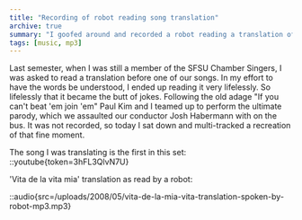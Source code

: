 ```yaml
---
title: "Recording of robot reading song translation"
archive: true
summary: "I goofed around and recorded a robot reading a translation of a song."
tags: [music, mp3]
---
```


Last semester, when I was still a member of the SFSU Chamber Singers, I was asked to read a translation before one of our songs. In my effort to have the words be understood, I ended up reading it very lifelessly. So lifelessly that it became the butt of jokes. Following the old adage "If you can't beat 'em join 'em" Paul Kim and I teamed up to perform the ultimate parody, which we assaulted our conductor Josh Habermann with on the bus. It was not recorded, so today I sat down and multi-tracked a recreation of that fine moment.

The song I was translating is the first in this set:
::youtube{token=3hFL3QlvN7U}

'Vita de la vita mia' translation as read by a robot:

::audio{src=/uploads/2008/05/vita-de-la-mia-vita-translation-spoken-by-robot-mp3.mp3}
